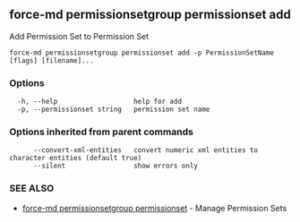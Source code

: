 ## force-md permissionsetgroup permissionset add

Add Permission Set to Permission Set

```
force-md permissionsetgroup permissionset add -p PermissionSetName [flags] [filename]...
```

### Options

```
  -h, --help                   help for add
  -p, --permissionset string   permission set name
```

### Options inherited from parent commands

```
      --convert-xml-entities   convert numeric xml entities to character entities (default true)
      --silent                 show errors only
```

### SEE ALSO

* [force-md permissionsetgroup permissionset](force-md_permissionsetgroup_permissionset.md)	 - Manage Permission Sets

